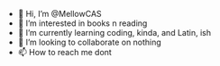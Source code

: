 - 👋 Hi, I’m @MellowCAS
- 👀 I’m interested in books n reading
- 🌱 I’m currently learning coding, kinda, and Latin, ish
- 💞️ I’m looking to collaborate on nothing 
- 📫 How to reach me dont

<!---
MellowCAS/MellowCAS is a ✨ special ✨ repository because its `README.md` (this file) appears on your GitHub profile.
You can click the Preview link to take a look at your changes.
--->
